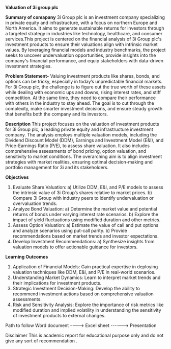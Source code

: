 **Valuation of 3i group plc**

**Summary of comapany**
3i Group plc is an investment company specializing in private equity and infrastructure, with a focus on northern Europe and North America. It aims to generate sustainable returns for investors through a targeted strategy in industries like technology, healthcare, and consumer services.This project is centered on the financial analysis of 3i Group plc's investment products to ensure their valuations align with intrinsic market values. By leveraging financial models and industry benchmarks, the project seeks to uncover undervaluation opportunities, provide insights into the company's financial performance, and equip stakeholders with data-driven investment strategies.

**Problem Statement-**
Valuing investment products like shares, bonds, and options can be tricky, especially in today’s unpredictable financial markets. For 3i Group plc, the challenge is to figure out the true worth of these assets while dealing with economic ups and downs, rising interest rates, and stiff competition. At the same time, they need to compare their performance with others in the industry to stay ahead. The goal is to cut through the complexity, make smarter investment decisions, and ensure steady growth that benefits both the company and its investors.

**Description**
This project focuses on the valuation of investment products for 3i Group plc, a leading private equity and infrastructure investment company. The analysis employs multiple valuation models, including the Dividend Discount Model (DDM), Earnings and Investment Model (E&I), and Price-Earnings Ratio (P/E), to assess share valuation. It also includes comprehensive assessments of bond pricing, option valuation, and sensitivity to market conditions. The overarching aim is to align investment strategies with market realities, ensuring optimal decision-making and portfolio management for 3i and its stakeholders.

**Objectives**
1) Evaluate Share Valuation:
  a) Utilize DDM, E&I, and P/E models to assess the intrinsic value of 3i Group’s shares relative to market prices.
  b) Compare 3i Group with industry peers to identify undervaluation or overvaluation trends.
2) Analyze Bond Valuation:
  a) Determine the market value and potential returns of bonds under varying interest rate scenarios.
  b) Explore the impact of yield fluctuations using modified duration and other metrics.
3) Assess Option Valuation:
  a) Estimate the value of call and put options and analyze scenarios using put-call parity.
  b) Provide recommendations based on market trends and investor expectations.
4) Develop Investment Recommendations:
  a) Synthesize insights from valuation models to offer actionable guidance for investors.

**Learning Outcomes**
1) Application of Financial Models: Gain practical expertise in deploying valuation techniques like DDM, E&I, and P/E in real-world scenarios.
2) Understanding Market Dynamics: Learn to interpret market trends and their implications for investment products.
3) Strategic Investment Decision-Making: Develop the ability to recommend investment actions based on comprehensive valuation assessments.
4) Risk and Sensitivity Analysis: Explore the importance of risk metrics like modified duration and implied volatility in understanding the sensitivity of investment products to external changes.
   
Path to follow Word document ----> Excel sheet ------> Presentation

Disclaimer This is academic report for educational purpose only and do not give any sort of recommendation .
